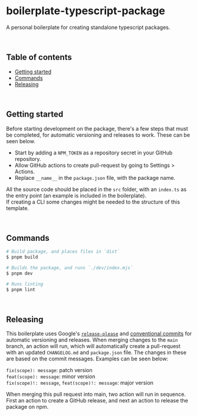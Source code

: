 # boilerplate-typescript-package <!-- omit in toc -->

A personal boilerplate for creating standalone typescript packages.

<br />

## Table of contents <!-- omit in toc -->

- [Getting started](#getting-started)
- [Commands](#commands)
- [Releasing](#releasing)

<br />

## Getting started

Before starting development on the package, there's a few steps that must be completed, for automatic versioning and releases to work. These can be seen below.

- Start by adding a `NPM_TOKEN` as a repository secret in your GitHub repository.
- Allow GitHub actions to create pull-request by going to Settings > Actions.
- Replace `__name__` in the `package.json` file, with the package name.

All the source code should be placed in the `src` folder, with an `index.ts` as the entry point (an example is included in the boilerplate).<br />
If creating a CLI some changes might be needed to the structure of this template.

<br />

## Commands

```bash
# Build package, and places files in `dist`
$ pnpm build

# Builds the package, and runs `./dev/index.mjs`
$ pnpm dev

# Runs linting
$ pnpm lint
```

<br />

## Releasing

This boilerplate uses Google's [`release-please`](https://github.com/googleapis/release-please) and [conventional commits](https://www.conventionalcommits.org/en/v1.0.0/) for automatic versioning and releases. When merging changes to the `main` branch, an action will run, which will automatically create a pull-request with an updated `CHANGELOG.md` and `package.json` file. The changes in these are based on the commit messages. Examples can be seen below:

`fix(scope): message`: patch version<br />
`feat(scope): message`: minor version<br />
`fix(scope)!: message`, `feat(scope)!: message`: major version

When merging this pull request into main, two action will run in sequence. First an action to create a GitHub release, and next an action to release the package on npm.